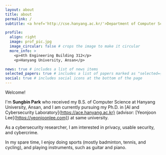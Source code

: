 ```yaml
---
layout: about
title: about
permalink: /
subtitle: <a href='http://cse.hanyang.ac.kr/'>Department of Computer Science and Engineering, Hanyang University, Ansan</a>. pbt98@hanyang.ac.kr

profile:
  align: right
  image: prof_pic.jpg
  image_circular: false # crops the image to make it circular
  more_info: >
    <p>4th Engineering Building 312</p>
    <p>Hanyang University, Ansan</p>

news: true # includes a list of news items
selected_papers: true # includes a list of papers marked as "selected={true}"
social: true # includes social icons at the bottom of the page
---
```


Welcome! 

I'm **Sungbin Park** who received my B.S. of Computer Science at Hanyang University, Ansan, and I am currently pursuing my Ph.D. in [AI and Cybersecurity Laboratory]{https://ace.hanyang.ac.kr} (advisor: [Yeonjoon Lee]{https://yeonjoonlee.com}) at same university.

As a cybersecurity researcher, I am interested in privacy, usable security, and cybercrime.

In my spare time, I enjoy doing sports (mostly badminton, tennis, and cycling), and playing instruments, such as guitar and piano.